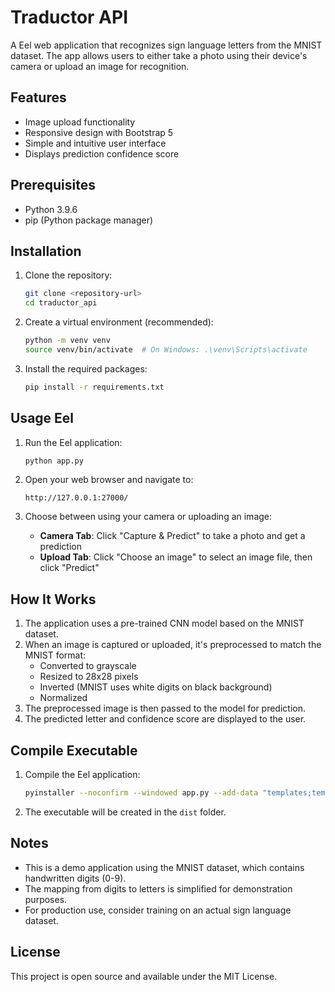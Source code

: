 # Traductor API

A Eel web application that recognizes sign language letters from the MNIST dataset. The app allows users to either take a photo using their device's camera or upload an image for recognition.

## Features

- Image upload functionality
- Responsive design with Bootstrap 5
- Simple and intuitive user interface
- Displays prediction confidence score

## Prerequisites

- Python 3.9.6
- pip (Python package manager)

## Installation

1. Clone the repository:
   ```bash
   git clone <repository-url>
   cd traductor_api
   ```

2. Create a virtual environment (recommended):
   ```bash
   python -m venv venv
   source venv/bin/activate  # On Windows: .\venv\Scripts\activate
   ```

3. Install the required packages:
   ```bash
   pip install -r requirements.txt
   ```

## Usage Eel

1. Run the Eel application:
   ```bash
   python app.py
   ```

2. Open your web browser and navigate to:
   ```
   http://127.0.0.1:27000/
   ```

3. Choose between using your camera or uploading an image:
   - **Camera Tab**: Click "Capture & Predict" to take a photo and get a prediction
   - **Upload Tab**: Click "Choose an image" to select an image file, then click "Predict"

## How It Works

1. The application uses a pre-trained CNN model based on the MNIST dataset.
2. When an image is captured or uploaded, it's preprocessed to match the MNIST format:
   - Converted to grayscale
   - Resized to 28x28 pixels
   - Inverted (MNIST uses white digits on black background)
   - Normalized
3. The preprocessed image is then passed to the model for prediction.
4. The predicted letter and confidence score are displayed to the user.

## Compile Executable

1. Compile the Eel application:
   ```bash
   pyinstaller --noconfirm --windowed app.py --add-data "templates;templates"
   ```

2. The executable will be created in the `dist` folder.

## Notes

- This is a demo application using the MNIST dataset, which contains handwritten digits (0-9).
- The mapping from digits to letters is simplified for demonstration purposes.
- For production use, consider training on an actual sign language dataset.

## License

This project is open source and available under the MIT License.

